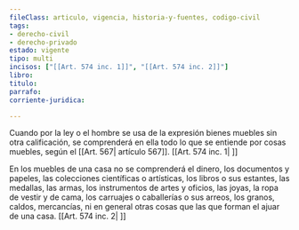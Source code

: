 ```yaml
---
fileClass: articulo, vigencia, historia-y-fuentes, codigo-civil
tags:
- derecho-civil
- derecho-privado
estado: vigente
tipo: multi
incisos: ["[[Art. 574 inc. 1]]", "[[Art. 574 inc. 2]]"]
libro:
titulo:
parrafo:
corriente-juridica:

---
```

Cuando por la ley o el hombre se usa de la expresión bienes muebles sin otra calificación, se comprenderá en ella todo lo que se entiende por cosas muebles, según el [[Art. 567| artículo 567]]. [[Art. 574 inc. 1| ]]

En los muebles de una casa no se comprenderá el dinero, los documentos y papeles, las colecciones científicas o artísticas, los libros o sus estantes, las medallas, las armas, los instrumentos de artes y oficios, las joyas, la ropa de vestir y de cama, los carruajes o caballerías o sus arreos, los granos, caldos, mercancías, ni en general otras cosas que las que forman el ajuar de una casa. [[Art. 574 inc. 2| ]]